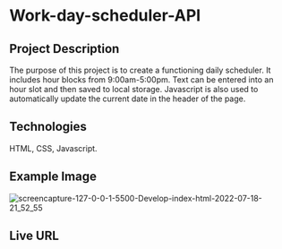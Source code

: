 # Work-day-scheduler-API

## Project Description
The purpose of this project is to create a functioning daily scheduler.  It includes hour blocks from 9:00am-5:00pm.  Text can be entered into an hour slot and then saved to local storage.  Javascript is also used to automatically update the current date in the header of the page. 

## Technologies
HTML, CSS, Javascript.

## Example Image

![screencapture-127-0-0-1-5500-Develop-index-html-2022-07-18-21_52_55](https://user-images.githubusercontent.com/107006987/179814054-d3bc37ea-8128-4dba-8a8c-c7465cc77f86.png)


## Live URL

